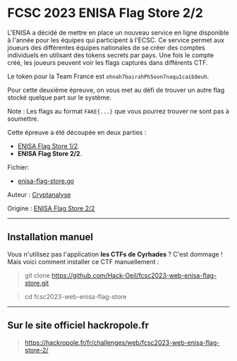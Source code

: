 # FCSC 2023 ENISA Flag Store 2/2

L'ENISA a décidé de mettre en place un nouveau service en ligne disponible à l'année pour les équipes 
qui participent à l'ECSC. Ce service permet aux joueurs des différentes équipes nationales de se créer 
des comptes individuels en utilisant des tokens secrets par pays. Une fois le compte créé, les joueurs 
peuvent voir les flags capturés dans différents CTF.

Le token pour la Team France est ```ohnah7bairahPh5oon7naqu1caib8euh```.

Pour cette deuxième épreuve, on vous met au défi de trouver un autre flag stocké quelque part sur le système.


Note : Les flags au format ```FAKE{...}``` que vous pourrez trouver ne sont pas à soumettre.

Cette épreuve a été découpée en deux parties :
- [ENISA Flag Store 1/2](README_1_2.md).
- **ENISA Flag Store 2/2**.

Fichier:
- [enisa-flag-store.go](enisa-flag-store.go)



Auteur : [Cryptanalyse](https://twitter.com/Cryptanalyse)

Origine : [ENISA Flag Store 2/2](https://hackropole.fr/fr/challenges/web/fcsc2023-web-enisa-flag-store-2/)



-----------


## Installation manuel
Vous n'utilisez pas l'application **les CTFs de Cyrhades** ? C'est dommage !
Mais voici comment installer ce CTF manuellement :

> git clone https://github.com/Hack-Oeil/fcsc2023-web-enisa-flag-store.git

> cd fcsc2023-web-enisa-flag-store


-----------


## Sur le site officiel hackropole.fr
> https://hackropole.fr/fr/challenges/web/fcsc2023-web-enisa-flag-store-2/